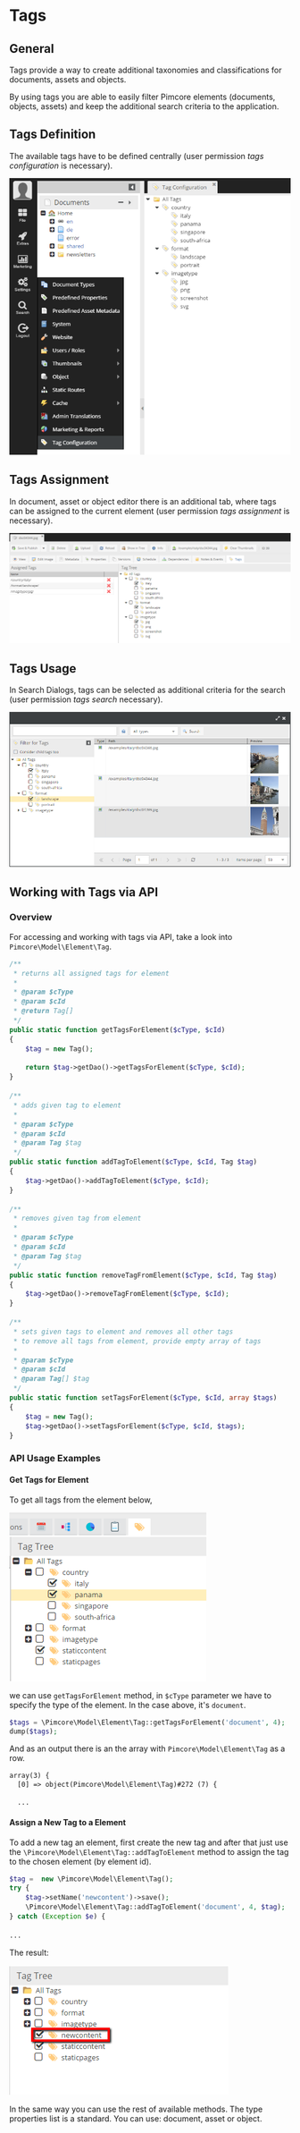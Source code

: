 # Tags

## General

Tags provide a way to create additional taxonomies and classifications for documents, assets and objects. 

By using tags you are able to easily filter Pimcore elements (documents, objects, assets) and keep the additional 
search criteria to the application.

## Tags Definition

The available tags have to be defined centrally (user permission *tags configuration* is necessary).
 
![Tags Pimcore menu](../img/tags_menu.png)

## Tags Assignment

In document, asset or object editor there is an additional tab, 
where tags can be assigned to the current element (user permission *tags assignment* is necessary).

![Tags assignment](../img/tags_assignment.png)

## Tags Usage

In Search Dialogs, tags can be selected as additional criteria for the search (user permission *tags search* necessary).

![Tags usage](../img/tags_filtering.png)

## Working with Tags via API

### Overview 

For accessing and working with tags via API, take a look into `Pimcore\Model\Element\Tag`.

```php
/**
 * returns all assigned tags for element
 *
 * @param $cType
 * @param $cId
 * @return Tag[]
 */
public static function getTagsForElement($cType, $cId)
{
    $tag = new Tag();

    return $tag->getDao()->getTagsForElement($cType, $cId);
}

/**
 * adds given tag to element
 *
 * @param $cType
 * @param $cId
 * @param Tag $tag
 */
public static function addTagToElement($cType, $cId, Tag $tag)
{
    $tag->getDao()->addTagToElement($cType, $cId);
}

/**
 * removes given tag from element
 *
 * @param $cType
 * @param $cId
 * @param Tag $tag
 */
public static function removeTagFromElement($cType, $cId, Tag $tag)
{
    $tag->getDao()->removeTagFromElement($cType, $cId);
}

/**
 * sets given tags to element and removes all other tags
 * to remove all tags from element, provide empty array of tags
 *
 * @param $cType
 * @param $cId
 * @param Tag[] $tag
 */
public static function setTagsForElement($cType, $cId, array $tags)
{
    $tag = new Tag();
    $tag->getDao()->setTagsForElement($cType, $cId, $tags);
}
```

### API Usage Examples

#### Get Tags for Element

To get all tags from the element below, 

![Api get tags for the introduction document.](../img/tags_api_get_tags.png)

we can use `getTagsForElement` method, in `$cType` parameter we have to specify the type of the element. 
In the case above, it's `document`. 

```php
$tags = \Pimcore\Model\Element\Tag::getTagsForElement('document', 4);
dump($tags);
```

And as an output there is an the array with `Pimcore\Model\Element\Tag` as a row.

```
array(3) {
  [0] => object(Pimcore\Model\Element\Tag)#272 (7) {
  
  ...  
```

#### Assign a New Tag to a Element

To add a new tag an element, first create the new tag and after that just use the `\Pimcore\Model\Element\Tag::addTagToElement` 
method to assign the tag to the chosen element (by element id).

```php
$tag =  new \Pimcore\Model\Element\Tag();
try {
    $tag->setName('newcontent')->save();
    \Pimcore\Model\Element\Tag::addTagToElement('document', 4, $tag);
} catch (Exception $e) {

...

```

The result:

![Assign new tag by API](../img/tags_api_assign_new_element.png)

In the same way you can use the rest of available methods. 
The type properties list is a standard. You can use: document, asset or object.
 
 